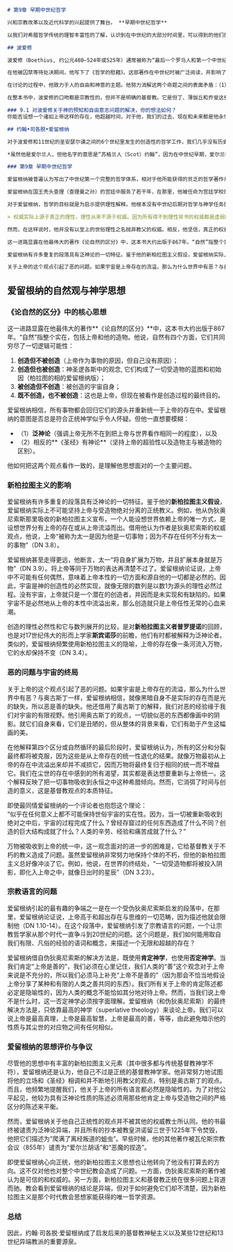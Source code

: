 ```markdown
# 第9章 早期中世纪哲学

兴和宗教改革以及近代科学的兴起提供了舞台。 **早期中世纪哲学**  

以我们对希腊哲学传统的理智丰富性的了解，认识到在中世纪的大部分时间里，可以得到的他们的著作多么少，是非常令人震惊的。罗马时期，翻译成拉丁文的希腊书籍很罕见，因为对它们感兴趣的学者依然可以阅读原著。然而，圣杰罗姆把《圣经》的绝大部分翻译成拉丁文后（大约在410年完成），关于希腊的知识似乎是多余的，对希腊语的兴趣也下降了。而且，古典研究未能幸免于伴随帝国覆亡的社会和政治动乱。更糟糕的是，人们基本的读写技能在下降。由于希腊文著述的拉丁文翻译不足，早期中世纪哲学家只熟悉少数古典时期的作品。他们关于 **柏拉图** 的知识仅限于他的《蒂迈欧篇》，一部他们认为指向基督教宇宙观的作品。问题是，这部作品讲的是一种神话宇宙学，没有传递很多柏拉图其他著作中包含的重要思想。那个时代可以获得的关于 **亚里士多德** 的知识，局限在他的逻辑学著作部分。另外，他们还有新柏拉图主义者的波菲利写的亚里士多德《范畴篇》的引论、西塞罗的少数对话和塞涅卡的部分文章。卢克莱修阐述伊壁鸠鲁原子论的诗歌也可以得到，但不被看重，在那个时代，他的诗只有一份手抄本保留了下来，这个事实就表明了这一点。因此，直到12世纪晚期，希腊哲学经典开始在欧洲复兴之前，早期中世纪学者被局限于希腊遗产的某些片段，他们就像人们在努力从一个拼图中获得指导，但发现许多关键的部件找不到了。除了哲学资源的贫乏，这个时期的荒芜还在于政治暴力和人们所面对的物质条件。哲学潮流收缩为涓涓细流，理智的土壤没有培育出哲学的果实。值得注意的例外是，**波爱修** 和 **爱留根纳** 这样的勇敢和创新的人物，他们都具有懂希腊语这样的稀有优势。

## 波爱修

波爱修（Boethius, 约公元480—524年或525年）通常被称为“最后一个罗马人和第一个中世纪学者”。他的著述是古代世界的哲学传入中世纪的重要渠道。他在一个政治上显赫的家庭中作为基督徒被养大。当他被送到雅典受教育时，他在那里掌握了希腊语（在6世纪时是一项少有的成就），并受主流希腊哲学传统的影响。他把将 **柏拉图** 和 **亚里士多德** 的全部著作翻译为拉丁文并进行注解作为自己的人生目标。另外，他认为他能调和他们的教导。然而，他没能达到他的希望。如果他完成了他的任务，有柏拉图和亚里士多德著作的拉丁文全集可资利用，中世纪哲学的发展可能与实际状况大不相同。我们知道，波爱修的确把亚里士多德的逻辑学著述翻译成了拉丁文并写了注解。他还翻译了新柏拉图主义者波菲利的《亚里士多德〈范畴篇〉引论》并提供了若干注解。而且，他也写了几篇他自己关于逻辑学的原创文章，以及5部神学著作。通过他的著述，中世纪学者学会了遵循亚里士多德逻辑的模式去推理。除了他的学术工作外，他还占据了很高的政治职位。虽然他获得了许多荣誉，但他最终失去了宠信并以叛国罪被处死。

在他被囚禁等待处决期间，他写下了《哲学的慰藉》。这部著作在中世纪时被广泛阅读，并影响了许多作者。该著作的主题是他从斯多亚学派那里学来的：对抽象哲学的沉思带来个人的宁静。这本书用诗和散文两种文体写成，是作者和哲学之间的对话，哲学拟人化为一个端庄贤淑的女性。他们的对话探讨的是一个对波爱修来说非常现实的问题：为什么正义者会受到不正义的对待，而奸邪之徒反而得势。他发现的答案深刻地得益于柏拉图、亚里士多德、斯多亚学派、普罗提诺和奥古斯丁以及其他人的思想。其要点是，幸福不可能来自外部的幸运。既然奸邪者愚蠢地追求荣誉、名声、富有和身体快乐这些虚假的善，他们不会找到幸福。幸福存在于现世之外，只有有德性者才能获得。

在讨论的过程中，他致力于人的自由和神意的主题。他努力消解这两个命题之间的表面矛盾：（1）人的行动是自由的，和（2）上帝预先知道我们将要做的每件事情。波爱修提供的对这个问题的解决后来成了经典。他说，我们不可能准确无误地预知任何自由的行动，因为它们还没有被决定。然而，上帝与时间的关系与我们不同。他不存在于时间中，而是在他永恒的现在中将我们的过去、现在和未来经验为同时并存的时刻。因此，你未来将施行的行动已经呈现于他，它们已经作为自由的行动被他所知。正如你知道太阳现在升起并没有决定它升起一样，上帝对你的自由行为的非时间性的预知并不使它们成为被决定的。

在整本书中，波爱修的口吻都是宗教性的，但并不是明确的基督教。它是但丁、薄伽丘和乔叟这些文学人物最喜爱的读物。它通过构造出一个基于独立的人类理性的自然哲学，为讨论信仰和理性做出了贡献。虽然他的著作在他死后紧接着的几个世纪中被忽略了，但它们指导着11世纪哲学思想重新复活时的思想家。波爱修的著作和翻译的非凡意义在于，它们把大量可获得的关于亚里士多德的知识传到了中世纪，并且它们表明哲学范畴可以怎样应用于神学。波爱修提供了对后来的作者如此重要的基本哲学术语、定义和区分。虽然他在他自己的时代受难，后代的中世纪学者却把他的作品视为经典和权威的哲学资源。

### 9.1 对波爱修关于神的预知和自由意志问题的解决，你的想法如何？  
你能否设想一个诸如上帝这样的存在，他超越时间，对于他，我们的过去、现在和未来都是他永恒经验的一部分？如果是那样，你的自由决定，那些你还没有做出的决定，已经为上帝所知了。因此，波爱修论证，即使对于你将要做什么你还没有做出决定，你将要做出的决定已经为上帝所知，但他并不以任何方式干预你的自由。这个立场合理吗？它的长处和弱点是什么？

## 约翰•司各脱•爱留根纳

对于波爱修和11世纪的圣安瑟尔谟之间的6个世纪里发生的创造性的哲学工作，我们几乎没有历史记录。约翰•司各脱•爱留根纳（John Scotus Erigena），大约生于810年，死于877年，是其著作保存下来的少数哲学家之一。他生于爱尔兰，在爱尔兰修道院接受教育。爱尔兰非常幸运，它比较偏远，因此与6世纪、7世纪和8世纪遍及欧洲的动乱分隔开来。爱尔兰修道院是学术中心，在那里，希腊知识依然有价值，尽管在世界其他地方，希腊知识实际上已经变得不为人所知。

*虽然他是爱尔兰人，但他名字的意思是“苏格兰人（Scot）约翰”，因为在中世纪早期，爱尔兰被称为“苏格兰（Scotia）”。“爱留根纳”，他名字的后一部分，意思是“爱尔兰（Erin）人的”。

### 第9章 早期中世纪哲学

爱留根纳被普遍认为写出了中世纪第一个完整的哲学体系，相对于他所能获得的贫乏的哲学著作来说，这是特别值得注意的成就。在他的同时代人中，他的独特之处在于，能使用来自希腊的资料作为理智资源，这是他创造的决定因素，也对他的观点有重要影响。

爱留根纳在国王秃头查理（查理曼之孙）的宫廷中服务了若干年，在那里，他被任命为宫廷学校的校长。爱留根纳看起来不仅是个热心的知识分子，而且机敏风趣。在爱留根纳和国王查理豪饮几巡之后，查理试图拿这个爱尔兰人打趣以助酒兴，他问一个苏格兰人（Scot）和一个酒鬼（sot）有什么区别，爱留根纳机敏地回答说：“只有这张餐桌。”因为尊敬爱留根纳的学识，查理派遣他把教会的某些希腊教父的著述翻译成拉丁文。其中包括了很多被归于亚略巴古的狄奥尼索斯的作品，他是圣保罗的一个皈依者，在《使徒行传》17:34里提到过。在这些手稿中，作者对基督教给予了明确的新柏拉图主义的解释。因为它们的作者，这些作品被中世纪学者接受，被认为具有几乎和使徒作品一样的权威性，并在整个中世纪被认真阅读。然而，直到很久以后，大约在17世纪，它们被发现是伪造的，现在被归于一个不知名的6世纪叙利亚新柏拉图主义者，我们现在称之为“伪狄奥尼索斯”。然而，它们的影响帮助了把新柏拉图主义和神秘主义的观点加给接下来6个世纪的哲学和神学。而且，伪狄奥尼索斯的思想为爱留根纳的整个哲学建构设立了框架。

对于爱留根纳，哲学的目标就是为启示提供理性解释。他根本没有中世纪后期对哲学与神学任务的区别的理解。因而，他引用奥古斯丁的“真哲学就是真宗教，反过来，真宗教就是真哲学”来支持他的论点。爱留根纳忠实于基督教传统，肯定在一切事情上都要遵循《圣经》，但是他认识到如果我们要知道《圣经》说了什么，就需要解释它。对于爱留根纳，解释《圣经》有两个源泉：理性和教父。但他强调理性优先，因为他说：

> 权威实际上源于真正的理性，理性从来不源于权威。因为所有得不到理性背书的权威都是虚弱的，然而，真正的理性，被它自身的德性所认可，并因此恒定不变，不需要从权威那里得到另外的赞同来加强它。（DN 1.69）

然而，在这样说时，他并没有以至上的世俗理性之名抛弃教父的权威。相反，他坚信，真正的权威和真正的理性在主要问题上不会冲突，因为“它们都出自同一个来源，即神圣的智慧”（DN 1.66）。如果理性和权威似乎冲突了，那么其中一定有一个不是真的。无论如何，他的方法论立场使得他能自由地沿着他的哲学理性引导的方向解释启示和教义的传统。

这一进路显露在他最伟大的著作《论自然的区分》中，这本书大约出版于867年。“自然”指整个实在，包括上帝和他的造物。他说，自然有四个方面，它们共同穷尽了一切逻辑可能性：（1）创造但不被创造（上帝作为事物的原因，但自己没有原因）；（2）创造但也被创造：神圣逻各斯中的观念，它们构成了一切受造物的蓝图和初始因（柏拉图的相的爱留根纳版）；（3）被创造但不创造：被创造的宇宙自身；（4）既不创造，也不被创造：这也是上帝，但现在被看作是创造过程的最终目的。爱留根纳相信，所有事物都会回归它们的源头并重新统一于上帝的存在中。爱留根纳的意图是否总是符合正统神学似乎令人怀疑。但他一直想要模糊（1）泛神论（强调上帝无所不在到把上帝与世界看作相同一的程度）和相反的（2）《圣经》有神论（坚持上帝的超验性以及造物主与被造物的区别）。

爱留根纳有许多重复的段落具有泛神论的一切特征。鉴于他的新柏拉图主义假设，爱留根纳实际上不可能坚持上帝与受造物绝对分离的正统教义。例如，他从伪狄奥尼索斯那里吸收的新柏拉图主义宣布，一个人能设想世界依赖上帝的唯一方式，是设想世界分有上帝的存在或从上帝流溢而出。借用他认为作者是狄奥尼索斯的权威观点，他说，上帝“被称为太一是因为他是一切事物；因为不存在任何不分有太一的事物”（DN 3.8）。爱留根纳甚至走得更远，他断言，太一“将自身扩展为万物，并且扩展本身就是万物”（DN 3.9）。将上帝等同于万物的表达再清楚不过了。爱留根纳论证说，上帝中不可能有任何偶然，意味着上帝本性的一切方面和源自他的一切都是必然的。因此，宇宙是神的创造性的必然实现，就像无限的数列是以数1为源头的理性必然过程。没有宇宙，上帝就只是一个潜在的创造者，并因而是未实现和有缺陷的。如果宇宙不是必然地从上帝的本性中流溢出来，那么创造就只是上帝任性无常的心血来潮。创造的理性必然性和它与数列展开的比较，是对新柏拉图主义者普罗提诺的回顾，也是对17世纪伟大的形而上学家斯宾诺莎的前瞻，他们都有时被解释为泛神论者。类似的，爱留根纳频繁使用新柏拉图主义的隐喻，上帝的存在像一条河流入万物，它的水却保持不变（DN 3.4）。

关于上帝的这个观点引起了恶的问题。如果宇宙是上帝存在的流溢，那么为什么世界中有恶？与奥古斯丁一样，爱留根纳相信，就像黑暗自身不是实际的存在而是光的缺失，所以恶是善的缺失。他还借用了奥古斯丁的解释，我们对恶的经验缘于我们对宇宙的有限视野。他引用奥古斯丁的观点，一切貌似恶的东西都像画中的阴影。就它们自身来看，它们是丑陋的，但从整体的背景来看，它们有助于产生这幅画的美。
```

## 爱留根纳的自然观与神学思想

### 《论自然的区分》中的核心思想
这一进路显露在他最伟大的著作**《论自然的区分》**中，这本书大约出版于867年。“自然”指整个实在，包括上帝和他的造物。他说，自然有四个方面，它们共同穷尽了一切逻辑可能性：  
1. **创造但不被创造**（上帝作为事物的原因，但自己没有原因）；  
2. **创造但也被创造**：神圣逻各斯中的观念, 它们构成了一切受造物的蓝图和初始因（柏拉图的相的爱留根纳版）；  
3. **被创造但不创造**：被创造的宇宙自身；  
4. **既不创造，也不被创造**：这也是上帝，但现在被看作是创造过程的最终目的。

爱留根纳相信，所有事物都会回归它们的源头并重新统一于上帝的存在中。爱留根纳的意图是否总是符合正统神学似乎令人怀疑。但他一直想要模糊：  
- （1）**泛神论**（强调上帝无所不在到把上帝与世界看作相同一的程度），以及  
- （2）相反的**《圣经》有神论**（坚持上帝的超验性以及造物主与被造物的区别）。  

他如何把这两个观点看作一致的，是理解他思想面对的一个主要问题。

### 新柏拉图主义的影响
爱留根纳有许多重复的段落具有泛神论的一切特征。鉴于他的**新柏拉图主义假设**，爱留根纳实际上不可能坚持上帝与受造物绝对分离的正统教义。例如，他从伪狄奥尼索斯那里吸收的新柏拉图主义宣布，一个人能设想世界依赖上帝的唯一方式，是设想世界分有上帝的存在或从上帝流溢而出。借用他认为作者是狄奥尼索斯的权威观点，他说，上帝“被称为太一是因为他是一切事物；因为不存在任何不分有太一的事物”（DN 3.8）。  

爱留根纳甚至走得更远，他断言，太一“将自身扩展为万物，并且扩展本身就是万物”（DN 3.9）。将上帝等同于万物的表达再清楚不过了。爱留根纳论证说，上帝中不可能有任何偶然，意味着上帝本性的一切方面和源自他的一切都是必然的。因此，宇宙是神的创造性的必然实现，就像无限的数列是以数1为源头的理性必然过程。没有宇宙，上帝就只是一个潜在的创造者，并因而是未实现和有缺陷的。如果宇宙不是必然地从上帝的本性中流溢出来，那么创造就只是上帝任性无常的心血来潮。  

创造的理性必然性和它与数列展开的比较，是对**新柏拉图主义者普罗提诺**的回顾，也是对17世纪伟大的形而上学家**斯宾诺莎**的前瞻，他们有时都被解释为泛神论者。类似的，爱留根纳频繁使用新柏拉图主义的隐喻，上帝的存在像一条河流入万物，它的水却保持不变（DN 3.4）。

### 恶的问题与宇宙的终局
关于上帝的这个观点引起了恶的问题。如果宇宙是上帝存在的流溢，那么为什么世界中有恶？与奥古斯丁一样，爱留根纳相信，就像黑暗自身不是实际的存在而是光的缺失，所以恶是善的缺失。他还借用了奥古斯丁的解释，我们对恶的经验缘于我们对宇宙的有限视野。他引用奥古斯丁的观点，一切貌似恶的东西都像画中的阴影。就它们自身来看，它们是丑陋的，但从整体的背景来看，它们有助于产生这幅画的美。

在他解释第四个区分或自然循环的最后阶段时，爱留根纳认为，所有的区分和分裂最终都将被克服，因为这些是从上帝存在的统一性退化的结果。就像万物最初从上帝的存在中流溢出来却并不减损它，因而万物将最终复归于相同的统一而不增益它。我们在尘世的存在中感到的所有渴望，其实都是表达想要重新与上帝统一。这个解释反映了把一切事物吸收到永恒之中这种希腊倾向。然而，它消弭了时间与创造的意义，这是基督教观点的本质特征。

即使最同情爱留根纳的一个评论者也抱怨这个理论：  
“似乎在任何意义上都不可能保持世俗宇宙的实在性。因为，当一切被重新吸收到绝对之中后，宇宙的过程完成了什么？曾经存窟过的任何东西造成了什么不同？创造的巨大结构成就了什么？人类的辛劳、经验和痛苦成就了什么？”

万物被吸收到上帝的统一中，这一观念面对的进一步的困难是，它给基督教关于不朽的教义造成了问题。虽然爱留根纳非常努力地保持个体的不朽，但他的新柏拉图主义总好像冲淡了它。例如，他说，在世界的终结处，“一切受造物都将被投入阴影，即化入上帝之中，就像日出时的星辰”（DN 3.23）。

### 宗教语言的问题
爱留根纳引起的最有趣的争端之一是在一个受伪狄奥尼索斯启发的段落中，在那里，爱留根纳论证说，上帝高于和超出存在与思维的一切范畴，因为描述他就会限制他（DN 1.10-14）。在这个段落中，爱留根纳引发了宗教语言的问题，一个让宗教哲学家从那个时代一直争斗到20世纪的问题。这个问题是，我们如何能用取自我们有限、凡俗的经验的语词和概念，来描述一个无限和超越的存在？

爱留根纳借自伪狄奥尼索斯的解决方法是，既使用**肯定神学**，也使用**否定神学**。当我们肯定“上帝是善的”，我们必须在心里记住，我们人类的“善”这个观念对于上帝来说是不充分的，所以我们必须马上补充“上帝不是善的”（因为那会不恰当地假设上帝分享了某种和有限的人类之善共同的东西）。我们所有关于上帝的肯定陈述都必定是隐喻性的，因为人类的概念不能恰如其分地对待上帝。然而，当我们说上帝不是什么时，这一否定神学必须按字面理解。爱留根纳（和伪狄奥尼索斯）的最终解决方法是，只依靠最高的神学（superlative theology）来谈论上帝。我们可以说上帝是最高真理，上帝是最高智慧，上帝是最高的善，等等，由此避免暗示他的性质与其尘世的对应物之间有任何相似。

### 爱留根纳的思想评价与争议
尽管他的思想中有丰富的新柏拉图主义元素（其中很多都与传统基督教神学不符），爱留根纳还是认为，他自己不过是正统的基督教神学家。他非常努力地试图将他的立场和《圣经》相调和并不断地引用教父的观点，特别是奥古斯丁的观点。而且，他频繁地提醒我们，他关于上帝的所有语言都必然是隐喻性的。为了对他公平起见，他较为具有泛神论性质的陈述必须用那些他肯定上帝与受造物之间的严格区分的陈述来平衡。

然而，爱留根纳关于他自己正统性的观点并不被其他的权威教士所认同。他的书最终被谴责为泛神论异端，并且所有的抄本被教皇洪诺留三世于1225年下令焚毁，他把它们描述为“爬满了离经叛道的蛆虫”。早些时候，他的其他著作被瓦伦斯宗教会议（855年）谴责为“爱尔兰胡话”和“恶魔的捏造”。

即使爱留根纳心向正统，他的新柏拉图主义思想也让他转向了他没有打算去的方向。这不仅对他也对整个中世纪教会造成了问题。一方面，伪狄奥尼索斯的著作被认为是可信的和权威的。另一方面，新柏拉图主义和基督教正统在很多问题上背道而驰。教会看到爱留根纳的结论是异端，但对于如何避免它们却不清楚，因为新柏拉图主义是那个时代教会思想家能获得的唯一哲学资源。

### 总结
因此，约翰·司各脱·爱留根纳成了启发后来的基督教神秘主义以及某些12世纪和13世纪异端教派的重要源泉。